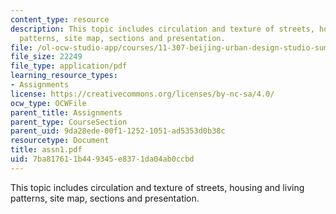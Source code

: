 ```yaml
---
content_type: resource
description: This topic includes circulation and texture of streets, housing and living
  patterns, site map, sections and presentation.
file: /ol-ocw-studio-app/courses/11-307-beijing-urban-design-studio-summer-2006/7ba817611b449345e8371da04ab0ccbd_assn1.pdf
file_size: 22249
file_type: application/pdf
learning_resource_types:
- Assignments
license: https://creativecommons.org/licenses/by-nc-sa/4.0/
ocw_type: OCWFile
parent_title: Assignments
parent_type: CourseSection
parent_uid: 9da28ede-00f1-1252-1051-ad5353d0b38c
resourcetype: Document
title: assn1.pdf
uid: 7ba81761-1b44-9345-e837-1da04ab0ccbd
---
```

This topic includes circulation and texture of streets, housing and living patterns, site map, sections and presentation.